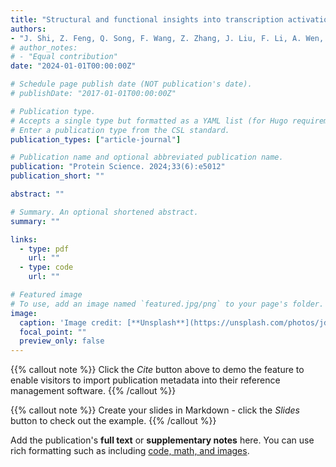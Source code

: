 ```yaml
---
title: "Structural and functional insights into transcription activation of the essential LysR-type transcriptional regulators"
authors:
- "J. Shi, Z. Feng, Q. Song, F. Wang, Z. Zhang, J. Liu, F. Li, A. Wen, T. Liu, Z. Ye, C. Zhang, K. Das, S. Wang, Y. Feng, W. Lin"
# author_notes:
# - "Equal contribution"
date: "2024-01-01T00:00:00Z"

# Schedule page publish date (NOT publication's date).
# publishDate: "2017-01-01T00:00:00Z"

# Publication type.
# Accepts a single type but formatted as a YAML list (for Hugo requirements).
# Enter a publication type from the CSL standard.
publication_types: ["article-journal"]

# Publication name and optional abbreviated publication name.
publication: "Protein Science. 2024;33(6):e5012"
publication_short: ""

abstract: ""

# Summary. An optional shortened abstract.
summary: ""

links:
  - type: pdf
    url: ""
  - type: code
    url: ""

# Featured image
# To use, add an image named `featured.jpg/png` to your page's folder. 
image:
  caption: 'Image credit: [**Unsplash**](https://unsplash.com/photos/jdD8gXaTZsc)'
  focal_point: ""
  preview_only: false
---
```

{{% callout note %}}
Click the *Cite* button above to demo the feature to enable visitors to import publication metadata into their reference management software.
{{% /callout %}}

{{% callout note %}}
Create your slides in Markdown - click the *Slides* button to check out the example.
{{% /callout %}}

Add the publication's **full text** or **supplementary notes** here. You can use rich formatting such as including [code, math, and images](https://docs.hugoblox.com/content/writing-markdown-latex/).
